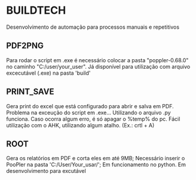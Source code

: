 # BUILDTECH
Desenvolvimento de automação para processos manuais e repetitivos

## PDF2PNG
Para rodar o script em .exe é necessário colocar a pasta "poppler-0.68.0" no caminho "C:/user/your_user".
Já disponível para utilização com arquivo excecutável (.exe) na pasta 'build'

## PRINT_SAVE
Gera print do excel que está configurado para abrir e salva em PDF.
Problema na exceução do script em .exe... Utilizando o arquivo .py funciona.
Caso ocorra algum erro, é só apagar o %temp% do pc.
Fácil utilização com o AHK, utilizando algum atalho. (Ex.: crtl + A)

## ROOT
Gera os relatórios em PDF e corta eles em até 9MB;
Necessário inserir o PooPler na pasta 'C:/User/Your_usar/';
Em funcionamento no python.
Em desenvolvimento para excutável

